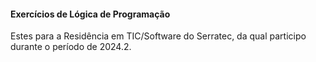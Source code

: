 #### Exercícios de Lógica de Programação 
Estes para a Residência em TIC/Software do Serratec, da qual participo durante o período de 2024.2.

